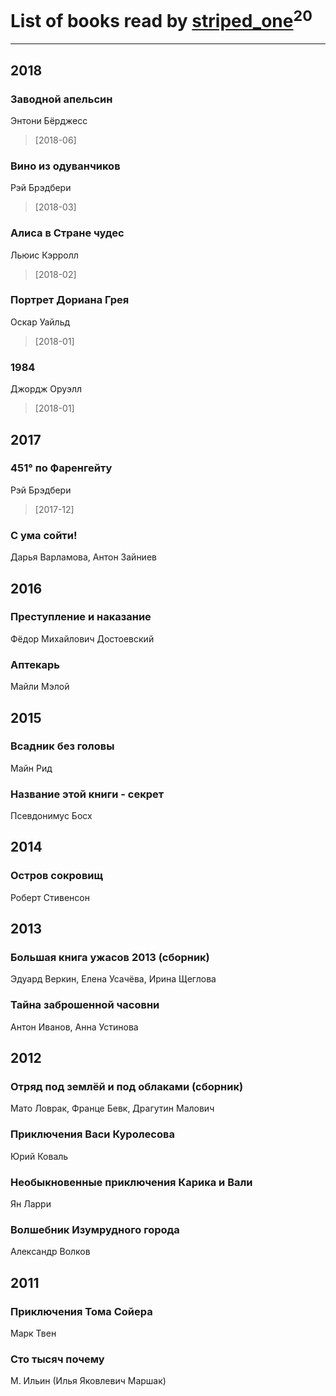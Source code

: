 # List of books read by [striped_one](http://vk.com/id249815548)<sup>20</sup>
---

## 2018

### Заводной апельсин
Энтони Бёрджесс
> [2018-06] 


### Вино из одуванчиков
Рэй Брэдбери
> [2018-03] 


### Алиса в Стране чудес
Льюис Кэрролл
> [2018-02] 


### Портрет Дориана Грея
Оскар Уайльд
> [2018-01] 


### 1984
Джордж Оруэлл
> [2018-01] 



## 2017

### 451° по Фаренгейту
Рэй Брэдбери
> [2017-12] 


### С ума сойти!
Дарья Варламова, Антон Зайниев



## 2016

### Преступление и наказание
Фёдор Михайлович Достоевский


### Аптекарь
Майли Мэлой



## 2015

### Всадник без головы
Майн Рид


### Название этой книги - секрет
Псевдонимус Босх



## 2014

### Остров сокровищ
Роберт Стивенсон



## 2013

### Большая книга ужасов 2013 (сборник)
Эдуард Веркин, Елена Усачёва, Ирина Щеглова


### Тайна заброшенной часовни
Антон Иванов, Анна Устинова



## 2012

### Отряд под землёй и под облаками (сборник)
Мато Ловрак, Франце Бевк, Драгутин Малович


### Приключения Васи Куролесова
Юрий Коваль


### Необыкновенные приключения Карика и Вали
Ян Ларри


### Волшебник Изумрудного города
Александр Волков



## 2011

### Приключения Тома Сойера
Марк Твен


### Сто тысяч почему
М. Ильин (Илья Яковлевич Маршак)



